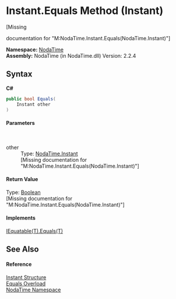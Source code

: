 # Instant.Equals Method (Instant)
 

\[Missing <summary> documentation for "M:NodaTime.Instant.Equals(NodaTime.Instant)"\]

**Namespace:**&nbsp;<a href="N_NodaTime">NodaTime</a><br />**Assembly:**&nbsp;NodaTime (in NodaTime.dll) Version: 2.2.4

## Syntax

**C#**<br />
``` C#
public bool Equals(
	Instant other
)
```


#### Parameters
&nbsp;<dl><dt>other</dt><dd>Type: <a href="T_NodaTime_Instant">NodaTime.Instant</a><br />\[Missing <param name="other"/> documentation for "M:NodaTime.Instant.Equals(NodaTime.Instant)"\]</dd></dl>

#### Return Value
Type: <a href="http://msdn2.microsoft.com/en-us/library/a28wyd50" target="_blank">Boolean</a><br />\[Missing <returns> documentation for "M:NodaTime.Instant.Equals(NodaTime.Instant)"\]

#### Implements
<a href="http://msdn2.microsoft.com/en-us/library/ms131190" target="_blank">IEquatable(T).Equals(T)</a><br />

## See Also


#### Reference
<a href="T_NodaTime_Instant">Instant Structure</a><br /><a href="Overload_NodaTime_Instant_Equals">Equals Overload</a><br /><a href="N_NodaTime">NodaTime Namespace</a><br />